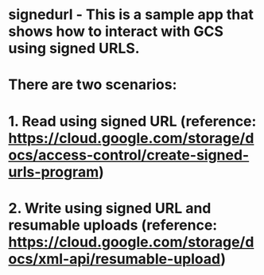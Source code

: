 # signedurl - This is a sample app that shows how to interact with GCS using signed URLS.
# There are two scenarios: 
#                 1. Read using signed URL  (reference: https://cloud.google.com/storage/docs/access-control/create-signed-urls-program)
#                 2. Write using signed URL and resumable uploads (reference: https://cloud.google.com/storage/docs/xml-api/resumable-upload)

